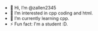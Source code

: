 - 👋 Hi, I’m @zallen2345
- 👀 I’m interested in cpp coding and html.
- 🌱 I’m currently learning cpp.
- ⚡ Fun fact: I'm a student :D.
